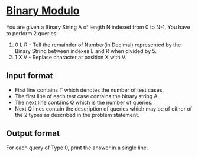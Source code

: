 # [Binary Modulo][link]

You are given a Binary String A of length N indexed from 0 to N-1. You have to perform 2 queries:

1. 0 L R - Tell the remainder of Number(in Decimal) represented by the Binary String between indexes L and R when divided by 5.
2. 1 X V - Replace character at position X with V.

## Input format

- First line contains T which denotes the number of test cases.
- The first line of each test case contains the binary string A.
- The next line contains Q which is the number of queries.
- Next Q lines contain the description of queries which may be of either of the 2 types as described in the problem statement.

## Output format

For each query of Type 0, print the answer in a single line.

[link]: https://www.hackerearth.com/practice/data-structures/advanced-data-structures/segment-trees/practice-problems/algorithm/binary-modulo-841ce0c7/
